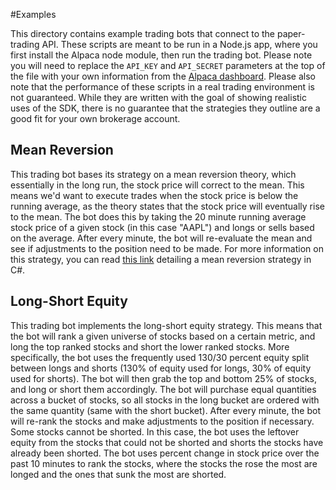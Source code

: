 #Examples

This directory contains example trading bots that connect to the paper-trading API.  These scripts are meant to be run in a Node.js app, where you first install the Alpaca node module, then run the trading bot.  Please note you will need to replace the `API_KEY` and `API_SECRET` parameters at the top of the file with your own information from the [Alpaca dashboard](https://app.alpaca.markets/).  Please also note that the performance of these scripts in a real trading environment is not guaranteed. While they are written with the goal of showing realistic uses of the SDK, there is no guarantee that the strategies they outline are a good fit for your own brokerage account.

## Mean Reversion

This trading bot bases its strategy on a mean reversion theory, which essentially in the long run, the stock price will correct to the mean.  This means we'd want to execute trades when the stock price is below the running average, as the theory states that the stock price will eventually rise to the mean.  The bot does this by taking the 20 minute running average stock price of a given stock (in this case "AAPL") and longs or sells based on the average.  After every minute, the bot will re-evaluate the mean and see if adjustments to the position need to be made.  For more information on this strategy, you can read [this link](https://medium.com/automation-generation/a-simple-mean-reversion-stock-trading-script-in-c-fdd3d147af95) detailing a mean reversion strategy in C#.

## Long-Short Equity

This trading bot implements the long-short equity strategy.  This means that the bot will rank a given universe of stocks based on a certain metric, and long the top ranked stocks and short the lower ranked stocks.  More specifically, the bot uses the frequently used 130/30 percent equity split between longs and shorts (130% of equity used for longs, 30% of equity used for shorts).  The bot will then grab the top and bottom 25% of stocks, and long or short them accordingly.  The bot will purchase equal quantities across a bucket of stocks, so all stocks in the long bucket are ordered with the same quantity (same with the short bucket).  After every minute, the bot will re-rank the stocks and make adjustments to the position if necessary.
Some stocks cannot be shorted.  In this case, the bot uses the leftover equity from the stocks that could not be shorted and shorts the stocks have already been shorted.
The bot uses percent change in stock price over the past 10 minutes to rank the stocks, where the stocks the rose the most are longed and the ones that sunk the most are shorted.